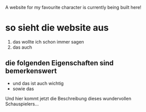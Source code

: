 A website for my favourite character is currently being built here!

# so sieht die website aus

1. das wollte ich schon immer sagen
2. das auch
## die folgenden Eigenschaften sind bemerkenswert  
* und das ist auch wichtig
* sowie das

Und hier kommt jetzt die Beschreibung dieses wundervollen Schauspielers...